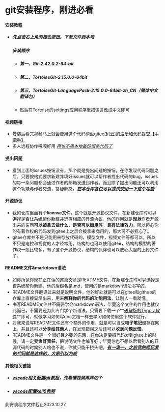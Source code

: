 # git安装程序，刚进必看

#### 安装教程
- ##### 先点击右上角的橙色按钮，下载文件到本地

  ##### 安装顺序

  - ##### 第一、Git-2.42.0.2-64-bit

  - ##### 第二、TortoiseGit-2.15.0.0-64bit

  - ##### 第三、TortoiseGit-LanguagePack-2.15.0.0-64bit-zh_CN（简体中文翻译包）

  - 然后在Tortoise的settings应用程序里把语言改成中文即可


#### 视频链接
- 安装后看完视频马上就会使用这个代码网盘[gitee(码云)的注册和代码提交【手把手】](https://www.bilibili.com/video/BV1hf4y1W7yT/?share_source=copy_web&vd_source=3fe6d67d3a41f2eabed6749bc39e2427) 
- 多人远程协作嘎嘎好用
  <u>*再也不用本地备份很多代码了*</u>

#### 提出问题

- 看到上面的issues按钮没有，那个就是提出问题的按钮。在你发现代码问题之后，只要按格式要求新建并填好issues就可以帮作者找出代码的bug，issues的每一条问题都会通过作者的邮箱发送到作者。而且除了提出问题还可以利用这个功能与作者交流，答疑解惑。***<u>在本仓库各位可以尝试使用一下这个功能</u>***

#### 开源协议

- 我的仓库里面有个**license文件**，这个就是开源协议文件，在新建仓库时可以选择是否让系统帮你新建并选择相应的开源协议，他的作用就是**规范**作者开源出来的东西**可以被拿去做什么**，**是否可以商用**等。**具有法律效力**。所以担心你的有著作权的代码发到gitee上之后会被拿来商用的，那大可不必担心了。
- gitee仓库并不是只能用来存放代码的，模型文件，视频文件等都可以。所以不只是电控和视觉的人才经常用，结构的也可以使用gitee，结构的模型的著作权一般比较多，有了这个开源协议，结构的伙伴也可以放心大胆的上传文件了。

#### README文件&markdown语法

- 如你所见你现在正在读的这篇文章是README文件，在新建仓库时可以选择是否系统帮你新建，他的后缀名是.md，使用的是markdown语法书写的。
- README文件翻译过来就是说明文件，他的好处就是可以在gitee和github的仓库上直接显示出来，用来**解释你的代码的功能用法**，让别人一看就懂。
- 书写README文件并不需要学会markdown语法，毕竟这个文件的作用也就仅此而已，不需要还为此专门学个新语法。只需要下载一个**[破解版的Typora软件](https://www.bilibili.com/video/BV1fk4y1F7TL/?vd_source=60499a4850284be9bc949c4ca866b892)**即可，就像学习如何写doc文档一样去学习如何使用这个软件就行。
- 对我来说写README文件还有个额外的作用，就是可以当成**电子笔记**储存在网上，并且还可以**分享给其他人**，在发现错误之后还可以**收到问题反馈**。
- README文件是一个很好且必要的东西，在你决定要把代码发到gitee上的时候，请一定要**负好责任**，把说明文件也编写好；毕竟你也不想以后看别人的开源代码的时候别人啥也不说，你就只能干挠头吧。***<u>有一说一，之前我的师兄发的代码就是这样的，大家引以为戒</u>***

#### 其他相关链接

- ##### [vscode相关配置git教程](https://blog.csdn.net/qq_42661800/article/details/121986078)，先看懂视频再弄这个

- ##### [vscode配置keil5教程](https://blog.csdn.net/weixin_43576926/article/details/107736692)

此安装程序文件截止2023.10.27

